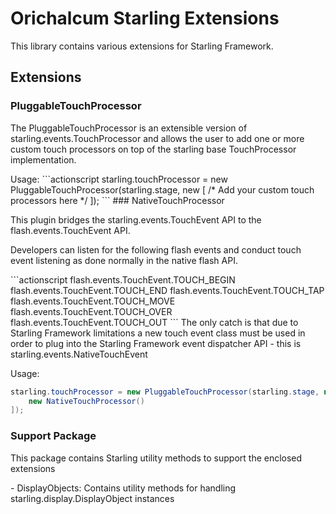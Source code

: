 Orichalcum Starling Extensions
==================

<p>
This library contains various extensions for Starling Framework.
</p>

## Extensions
### PluggableTouchProcessor
<p>
The PluggableTouchProcessor is an extensible version of starling.events.TouchProcessor and allows the user to add one or more custom touch processors on top of the starling base TouchProcessor implementation.
</p>
Usage:
```actionscript
starling.touchProcessor = new PluggableTouchProcessor(starling.stage, new <ITouchProcessor>[
	/* Add your custom touch processors here */
]);
```
### NativeTouchProcessor
<p>
This plugin bridges the starling.events.TouchEvent API to the flash.events.TouchEvent API.
</p>
<p>
Developers can listen for the following flash events and conduct touch event listening as done normally in the native flash API.
</p>
```actionscript
flash.events.TouchEvent.TOUCH_BEGIN
flash.events.TouchEvent.TOUCH_END
flash.events.TouchEvent.TOUCH_TAP
flash.events.TouchEvent.TOUCH_MOVE
flash.events.TouchEvent.TOUCH_OVER
flash.events.TouchEvent.TOUCH_OUT
```
The only catch is that due to Starling Framework limitations a new touch event class must be used in order to plug into the Starling Framework event dispatcher API - this is starling.events.NativeTouchEvent

Usage:
```actionscript
starling.touchProcessor = new PluggableTouchProcessor(starling.stage, new <ITouchProcessor>[
	new NativeTouchProcessor()
]);
```
### Support Package
<p>
This package contains Starling utility methods to support the enclosed extensions
</p>
- DisplayObjects: Contains utility methods for handling starling.display.DisplayObject instances
